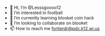 - 👋 Hi, I’m @Lesssgoooo12
- 👀 I’m interested in football
- 🌱 I’m currently learning blooket coin hack
- 💞️ I’m looking to collaborate on blooket
- 📫 How to reach me fortierdr@pdc.k12.wi.us

<!---
Lesssgoooo12/Lesssgoooo12 is a ✨ special ✨ repository because its `README.md` (this file) appears on your GitHub profile.
You can click the Preview link to take a look at your changes.
--->

